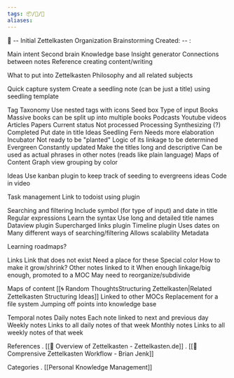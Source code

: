 ```yaml
---
tags: 📦/💭/🌲
aliases:
---
```

 🌲 -- Initial Zettelkasten Organization Brainstorming
Created: -- :

 Main intent
	 Second brain
	 Knowledge base
	 Insight generator
		 Connections between notes
	 Reference creating content/writing

 What to put into Zettelkasten
	 Philosophy and all related subjects

 Quick capture system
	 Create a seedling note (can be just a title) using seedling template

 Tag Taxonomy
	 Use nested tags with icons
		 Seed box
			 Type of input
				 Books
					 Massive books can be split up into multiple books
				 Podcasts
				 Youtube videos
				 Articles
				 Papers
				 Current status
					 Not processed
					 Processing
					 Synthesizing (?)
					 Completed
						 Put date in title
		 Ideas
			 Seedling
			 Fern
				 Needs more elaboration
			 Incubator
				 Not ready to be "planted"
				 Logic of its linkage to be determined
			 Evergreen
				 Constantly updated
				 Make the titles long and descriptive
					 Can be used as actual phrases in other notes (reads like plain language)
			 Maps of Content
		 Graph view grouping by color

 Ideas 
	 Use kanban plugin to keep track of seeding to evergreens ideas
	 Code in video

 Task management
	 Link to todoist using plugin

 Searching and filtering
	 Include symbol (for type of input) and date in title
	 Regular expressions
		 Learn the syntax
	 Use long and detailed title names
	 Dataview plugin
	 Supercharged links plugin
	 Timeline plugin
		 Uses dates on
	 Many different ways of searching/filtering
		 Allows scalability
	 Metadata

 Learning roadmaps?

 Links
	 Link that does not exist
		 Need a place for these
		 Special color
		 How to make it grow/shrink?
	 Other notes linked to it
	 When enough linkage/big enough, promoted to a MOC
		 May need to reorganize/subdivide

 Maps of content
	 [[🌀 Random ThoughtsStructuring Zettelkasten|Related Zettelkasten Structuring Ideas]]
	 Linked to other MOCs
	 Replacement for a file system
	 Jumping off points into knowledge base

 Temporal notes
	 Daily notes
		 Each note linked to next and previous day
	 Weekly notes
		 Links to all daily notes of that week
	 Monthly notes
		 Links to all weekly notes of that week


 References
. [[📃 Overview of Zettelkasten - Zettelkasten.de]]
. [[🎥 Comprensive Zettelkasten Workflow - Brian Jenk]]

 Categories
. [[Personal Knowledge Management]]